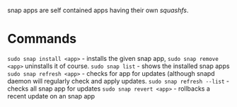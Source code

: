 <!-- TITLE: snapd -->
<!-- SUBTITLE: Linux package manager and runtime -->

snap apps are self contained apps having their own _squashfs_.

# Commands
`sudo snap install <app>` - installs the given snap app, `sudo snap remove <app>` uninstalls it of course.
`sudo snap list` - shows the installed snap apps
`sudo snap refresh <app>` - checks for app for updates (although snapd daemon will regularly check and apply updates.
`sudo snap refresh --list` - checks all snap app for updates
`sudo snap revert <app>` - rollbacks a recent update on an snap app